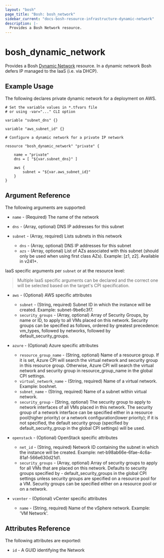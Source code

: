 ```yaml
---
layout: "bosh"
page_title: "Bosh: bosh_network"
sidebar_current: "docs-bosh-resource-infrastructure-dynamic-network"
description: |-
  Provides a Bosh Network resource.
---
```


# bosh\_dynamic\_network

Provides a Bosh [Dynamic Network](http://bosh.io/docs/networks.html#dynamic) resource. In a dynamic network Bosh defers IP managed to the IaaS (i.e. via DHCP).

## Example Usage

The following declares private dynamic network for a deployment on AWS.

```
# Set the variable values in *.tfvars file
# or using -var="..." CLI option

variable "subnet_dns" {}

variable "aws_subnet_id" {}

# Configure a dynamic network for a private IP network

resource "bosh_dynamic_network" "private" {
    
    name = "private"
    dns = [ "${var.subnet_dns}" ]
    
    aws {
        subnet = "${var.aws_subnet_id}"
    }
}
```

## Argument Reference

The following arguments are supported:

* `name` - (Required) The name of the network

* `dns` - (Array, optional) DNS IP addresses for this subnet

* `subnet` - (Array, required) Lists subnets in this network

  - `dns` - (Array, optional) DNS IP addresses for this subnet
  - `azs` - (Array, optional) List of AZs associated with this subnet (should only be used when using first class AZs). Example: [z1, z2]. Available in v241+.

IaaS specific arguments per `subnet` or at the resource level:
> Multiple IaaS specific arguments can be declared and the correct one will be selected based on the target's CPI specification.

* `aws` - (Optional) AWS specific attributes

  - `subnet` - (String, required) Subnet ID in which the instance will be created. Example: subnet-9be6c3f7.
  - `security_groups` - (Array, optional) Array of Security Groups, by name or ID, to apply to all VMs placed on this network. Security groups can be specified as follows, ordered by greatest precedence: vm_types, followed by networks, followed by default_security_groups.

* `azure` - (Optional) Azure specific attributes

  - `resource_group_name` - (String, optional) Name of a resource group. If it is set, Azure CPI will search the virtual network and security group in this resource group. Otherwise, Azure CPI will search the virtual network and security group in resource_group_name in the global CPI settings.
  - `virtual_network_name` - (String, required) Name of a virtual network. Example: boshnet.
  - `subnet_name` - (String, required) Name of a subnet within virtual network.
  - `security_group` - (String, optional) The security group to apply to network interfaces of all VMs placed in this network. The security group of a network interface can be specified either in a resource pool(higher priority) or a network configuration(lower priority); if it is not specified, the default security group (specified by default_security_group in the global CPI settings) will be used.

* `openstack` - (Optional) OpenStack specific attributes

  - `net_id` - (String, required) Network ID containing the subnet in which the instance will be created. Example: net-b98ab66e-6fae-4c6a-81af-566e630d21d1.
  - `security_groups` - (Array, optional) Array of security groups to apply for all VMs that are placed on this network. Defaults to security groups specified by   - default_security_groups in the global CPI settings unless security groups are specified on a resource pool for a VM. Security groups can be specified either on a resource pool or on a network.

* `vcenter` - (Optional) vCenter specific attributes

  - `name` - (String, required) Name of the vSphere network. Example: 'VM Network'.

## Attributes Reference

The following attributes are exported:

* `id` - A GUID identifying the Network